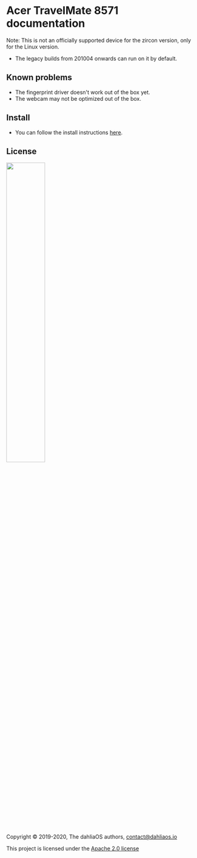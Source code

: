 # Acer TravelMate 8571 documentation

Note: This is not an officially supported device for the zircon version, only for the Linux version.

- The legacy builds from 201004 onwards can run on it by default.

## Known problems

- The fingerprint driver doesn't work out of the box yet.
- The webcam may not be optimized out of the box.

## Install

- You can follow the install instructions [here](../../run%20dahliaOS/x86_64-legacy.md). 

## License

<p align="left">
  <img width="45%" src="https://github.com/dahlia-os/brand/blob/master/Logo%20SVGs/dahliaOS%20logo%20with%20text%20(drop%20shadow).svg"
</p>

Copyright © 2019-2020, The dahliaOS authors, contact@dahliaos.io

This project is licensed under the [Apache 2.0 license](../../LICENSE)
